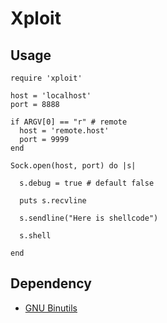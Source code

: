 # Xploit

## Usage

```
require 'xploit'

host = 'localhost'
port = 8888

if ARGV[0] == "r" # remote
  host = 'remote.host'
  port = 9999
end

Sock.open(host, port) do |s|

  s.debug = true # default false	

  puts s.recvline
  
  s.sendline("Here is shellcode")
  
  s.shell
  
end
```

## Dependency

* [GNU Binutils](https://www.gnu.org/software/binutils/)
